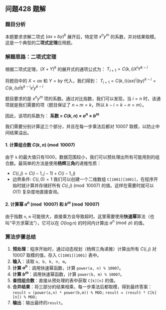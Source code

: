 ## 问题428 题解

### 题目分析

本题要求求解二项式 $(ax+by)^k$ 展开后，特定项 $x^n y^m$ 的系数，并对结果取模。这是一个典型的**二项式定理**应用题。

### 解题思路：二项式定理

根据二项式定理，$(X+Y)^k$ 的展开式的通项公式为：
$T_{i+1} = C(k, i) X^i Y^{k-i}$

将题目中的 $X=ax$ 和 $Y=by$ 代入，我们得到：
$T_{i+1} = C(k, i) (ax)^i (by)^{k-i} = C(k, i) a^i b^{k-i} x^i y^{k-i}$

题目要求的是 $x^n y^m$ 项的系数。通过对比指数，我们可以发现，当 $i=n$ 时，该通项就是我们需要的项（题目保证了 $n+m=k$，所以 $k-i = k-n = m$）。

因此，该项的系数为：
**系数 = $C(k, n) \times a^n \times b^m$**

我们需要分别计算这三个部分，并且在每一步乘法后都对 $10007$ 取模，以防止中间结果溢出。

#### 1. 计算组合数 $C(k, n) \pmod{10007}$

由于 `k` 的最大值只有1000，数据范围较小，我们可以预处理出所有可能用到的组合数。最简单的方法是使用**杨辉三角**的递推性质：
-   $C(i, j) = C(i-1, j-1) + C(i-1, j)$
-   边界条件: $C(i, 0) = 1$
我们可以创建一个二维数组 `C[1001][1001]`，在程序开始时就计算并存储好所有 $C(i,j) \pmod{10007}$ 的值。这样在需要时就可以 $O(1)$ 复杂度地直接查询。

#### 2. 计算幂 $a^n \pmod{10007}$ 和 $b^m \pmod{10007}$

由于指数 `n`, `m` 可能很大，直接乘方会导致超时。这里需要使用**快速幂**算法（也叫“平方求幂法”），它可以在 $O(\log n)$ 的时间内计算出 $a^n \pmod{p}$ 的值。

### 算法步骤总结

1.  **预处理**：程序开始时，通过动态规划（杨辉三角递推）计算出所有 $C(i, j)$ 对 $10007$ 取模的值，存入 `C[1001][1001]` 表中。
2.  **输入**：读取 `a, b, k, n, m`。
3.  **计算 $a^n$**：调用快速幂函数，计算 `power(a, n) % 10007`。
4.  **计算 $b^m$**：调用快速幂函数，计算 `power(b, m) % 10007`。
5.  **查找组合数**：直接从预处理的表中获取 `C[k][n]` 的值。
6.  **合并结果**：将三部分的结果相乘，每一步乘法后都取模，得到最终答案：
    `result = (power(a,n) * power(b,m)) % MOD;`
    `result = (result * C[k][n]) % MOD;`
7.  **输出**：输出最终的`result`。
